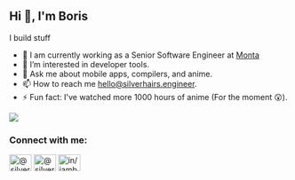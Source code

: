 ## Hi 👋, I'm Boris

I build stuff

- 👷 I am currently working as a Senior Software Engineer at [Monta](https://monta.com)
- 🌱 I’m interested in developer tools.
- 💬 Ask me about mobile apps, compilers, and anime.
- 📫 How to reach me hello@silverhairs.engineer.
- ⚡ Fun fact: I've watched more 1000 hours of anime (For the moment 😲).

![](https://github-profile-summary-cards.vercel.app/api/cards/most-commit-language?username=silverhairs&theme=github)

### Connect with me:

<a href="https://noc.social/@silverhairs" target="blank"><img align="center" src="https://cdn.jsdelivr.net/npm/simple-icons@3.0.1/icons/mastodon.svg" alt="@silverhairs on mastodon" height="30" width="40" /></a>
<a href="https://twitter.com/silverhairs7" target="blank"><img align="center" src="https://raw.githubusercontent.com/rahuldkjain/github-profile-readme-generator/master/src/images/icons/Social/twitter.svg" alt="@silverhairs7 on twitter" height="30" width="40" /></a>
<a href="https://linkedin.com/in/iamboriskayi" target="blank"><img align="center" src="https://raw.githubusercontent.com/rahuldkjain/github-profile-readme-generator/master/src/images/icons/Social/linked-in-alt.svg" alt="in/iamboriskayi on linkedin" height="30" width="40" /></a>

</p>
